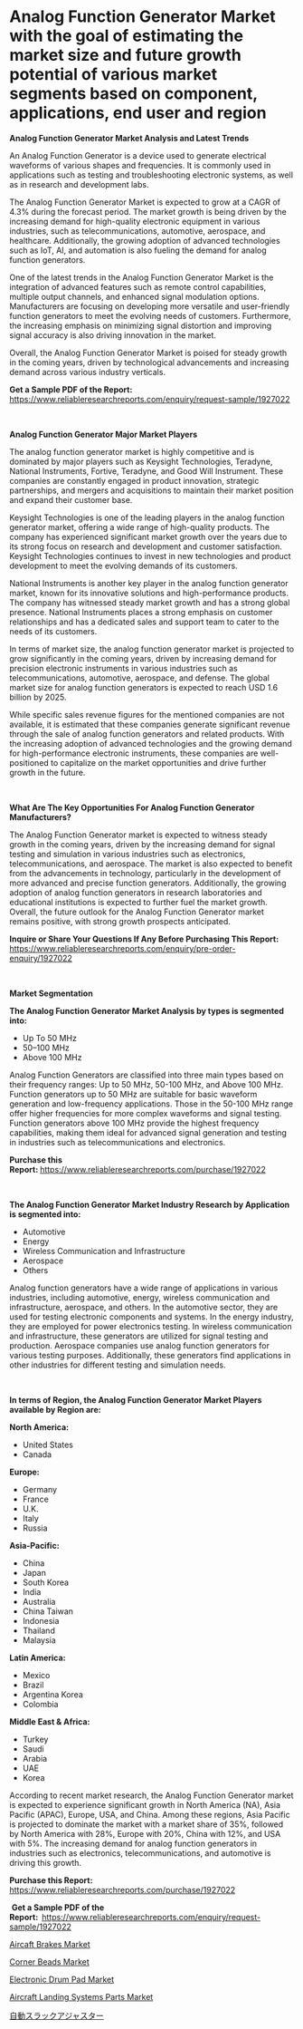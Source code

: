 <p><h1>Analog Function Generator Market with the goal of estimating the market size and future growth potential of various market segments based on component, applications, end user and region</h1></p><p><strong>Analog Function Generator Market Analysis and Latest Trends</strong></p>
<p><p>An Analog Function Generator is a device used to generate electrical waveforms of various shapes and frequencies. It is commonly used in applications such as testing and troubleshooting electronic systems, as well as in research and development labs.</p><p>The Analog Function Generator Market is expected to grow at a CAGR of 4.3% during the forecast period. The market growth is being driven by the increasing demand for high-quality electronic equipment in various industries, such as telecommunications, automotive, aerospace, and healthcare. Additionally, the growing adoption of advanced technologies such as IoT, AI, and automation is also fueling the demand for analog function generators.</p><p>One of the latest trends in the Analog Function Generator Market is the integration of advanced features such as remote control capabilities, multiple output channels, and enhanced signal modulation options. Manufacturers are focusing on developing more versatile and user-friendly function generators to meet the evolving needs of customers. Furthermore, the increasing emphasis on minimizing signal distortion and improving signal accuracy is also driving innovation in the market.</p><p>Overall, the Analog Function Generator Market is poised for steady growth in the coming years, driven by technological advancements and increasing demand across various industry verticals.</p></p>
<p><strong>Get a Sample PDF of the Report:&nbsp;</strong> <a href="https://www.reliableresearchreports.com/enquiry/request-sample/1927022">https://www.reliableresearchreports.com/enquiry/request-sample/1927022</a></p>
<p>&nbsp;</p>
<p><strong>Analog Function Generator Major Market Players</strong></p>
<p><p>The analog function generator market is highly competitive and is dominated by major players such as Keysight Technologies, Teradyne, National Instruments, Fortive, Teradyne, and Good Will Instrument. These companies are constantly engaged in product innovation, strategic partnerships, and mergers and acquisitions to maintain their market position and expand their customer base.</p><p>Keysight Technologies is one of the leading players in the analog function generator market, offering a wide range of high-quality products. The company has experienced significant market growth over the years due to its strong focus on research and development and customer satisfaction. Keysight Technologies continues to invest in new technologies and product development to meet the evolving demands of its customers.</p><p>National Instruments is another key player in the analog function generator market, known for its innovative solutions and high-performance products. The company has witnessed steady market growth and has a strong global presence. National Instruments places a strong emphasis on customer relationships and has a dedicated sales and support team to cater to the needs of its customers.</p><p>In terms of market size, the analog function generator market is projected to grow significantly in the coming years, driven by increasing demand for precision electronic instruments in various industries such as telecommunications, automotive, aerospace, and defense. The global market size for analog function generators is expected to reach USD 1.6 billion by 2025.</p><p>While specific sales revenue figures for the mentioned companies are not available, it is estimated that these companies generate significant revenue through the sale of analog function generators and related products. With the increasing adoption of advanced technologies and the growing demand for high-performance electronic instruments, these companies are well-positioned to capitalize on the market opportunities and drive further growth in the future.</p></p>
<p>&nbsp;</p>
<p><strong>What Are The Key Opportunities For Analog Function Generator Manufacturers?</strong></p>
<p><p>The Analog Function Generator market is expected to witness steady growth in the coming years, driven by the increasing demand for signal testing and simulation in various industries such as electronics, telecommunications, and aerospace. The market is also expected to benefit from the advancements in technology, particularly in the development of more advanced and precise function generators. Additionally, the growing adoption of analog function generators in research laboratories and educational institutions is expected to further fuel the market growth. Overall, the future outlook for the Analog Function Generator market remains positive, with strong growth prospects anticipated.</p></p>
<p><strong>Inquire or Share Your Questions If Any Before Purchasing This Report:</strong> <a href="https://www.reliableresearchreports.com/enquiry/pre-order-enquiry/1927022">https://www.reliableresearchreports.com/enquiry/pre-order-enquiry/1927022</a></p>
<p>&nbsp;</p>
<p><strong>Market Segmentation</strong></p>
<p><strong>The Analog Function Generator Market Analysis by types is segmented into:</strong></p>
<p><ul><li>Up To 50 MHz</li><li>50–100 MHz</li><li>Above 100 MHz</li></ul></p>
<p><p>Analog Function Generators are classified into three main types based on their frequency ranges: Up to 50 MHz, 50-100 MHz, and Above 100 MHz. Function generators up to 50 MHz are suitable for basic waveform generation and low-frequency applications. Those in the 50-100 MHz range offer higher frequencies for more complex waveforms and signal testing. Function generators above 100 MHz provide the highest frequency capabilities, making them ideal for advanced signal generation and testing in industries such as telecommunications and electronics.</p></p>
<p><strong>Purchase this Report:&nbsp;</strong><a href="https://www.reliableresearchreports.com/purchase/1927022">https://www.reliableresearchreports.com/purchase/1927022</a></p>
<p>&nbsp;</p>
<p><strong>The Analog Function Generator Market Industry Research by Application is segmented into:</strong></p>
<p><ul><li>Automotive</li><li>Energy</li><li>Wireless Communication and Infrastructure</li><li>Aerospace</li><li>Others</li></ul></p>
<p><p>Analog function generators have a wide range of applications in various industries, including automotive, energy, wireless communication and infrastructure, aerospace, and others. In the automotive sector, they are used for testing electronic components and systems. In the energy industry, they are employed for power electronics testing. In wireless communication and infrastructure, these generators are utilized for signal testing and production. Aerospace companies use analog function generators for various testing purposes. Additionally, these generators find applications in other industries for different testing and simulation needs.</p></p>
<p>&nbsp;</p>
<p><strong>In terms of Region, the Analog Function Generator Market Players available by Region are:</strong></p>
<p>
    <p> <strong> North America: </strong>
        <ul>
            <li>United States</li>
            <li>Canada</li>
        </ul>
        </p> 
    <p> <strong> Europe: </strong>
        <ul>
            <li>Germany</li>
            <li>France</li>
            <li>U.K.</li>
            <li>Italy</li>
            <li>Russia</li>
        </ul>
        </p> 
    <p> <strong> Asia-Pacific: </strong>
        <ul>
            <li>China</li>
            <li>Japan</li>
            <li>South Korea</li>
            <li>India</li>
            <li>Australia</li>
            <li>China Taiwan</li>
            <li>Indonesia</li>
            <li>Thailand</li>
            <li>Malaysia</li>
        </ul>
        </p> 
    <p> <strong> Latin America: </strong>
        <ul>
            <li>Mexico</li>
            <li>Brazil</li>
            <li>Argentina Korea</li>
            <li>Colombia</li>
        </ul>
        </p> 
    <p> <strong> Middle East & Africa: </strong>
        <ul>
            <li>Turkey</li>
            <li>Saudi</li>
            <li>Arabia</li>
            <li>UAE</li>
            <li>Korea</li>
        </ul>
    </p>
    </p>
<p><p>According to recent market research, the Analog Function Generator market is expected to experience significant growth in North America (NA), Asia Pacific (APAC), Europe, USA, and China. Among these regions, Asia Pacific is projected to dominate the market with a market share of 35%, followed by North America with 28%, Europe with 20%, China with 12%, and USA with 5%. The increasing demand for analog function generators in industries such as electronics, telecommunications, and automotive is driving this growth.</p></p>
<p><strong>Purchase this Report: </strong><a href="https://www.reliableresearchreports.com/purchase/1927022">https://www.reliableresearchreports.com/purchase/1927022</a></p>
<p>&nbsp;<strong>Get a Sample PDF of the Report:&nbsp;&nbsp;</strong><a href="https://www.reliableresearchreports.com/enquiry/request-sample/1927022">https://www.reliableresearchreports.com/enquiry/request-sample/1927022</a></p>
<p><strong></strong></p>
<p><p><a href="https://sudsy-motorcycle-bbc.notion.site/Aircaft-Brakes-Market-Research-Report-The-Key-To-Successful-Business-Strategy-Forecasted-for-Period-db4f5d48b3cb4ce69457fa7e0b1a6e5d">Aircaft Brakes Market</a></p><p><a href="https://view.publitas.com/reportprime-1/corner-beads-market-size-share-trends-analysis-report-by-application-regional-outlook-competitive-strategies-and-segment-forecasts-2024-2031/">Corner Beads Market</a></p><p><a href="https://view.publitas.com/reportprime-1/electronic-drum-pad-market-offer-valuable-insights-into-market-size-market-share-market-trends-and-projections-spanning-from-2024-to-2031/">Electronic Drum Pad Market</a></p><p><a href="https://meowing-canidae-761.notion.site/Aircraft-Landing-Systems-Parts-Market-Size-2024-2031-Global-Industrial-Analysis-Key-Geographical--70009bf6890449fdb2086a7322e22ef6">Aircraft Landing Systems Parts Market</a></p><p><a href="https://medium.com/@dwighthuels1/%E8%87%AA%E5%8B%95%E3%82%B9%E3%83%A9%E3%83%83%E3%82%AF%E8%AA%BF%E6%95%B4%E8%A3%85%E7%BD%AE%E5%B8%82%E5%A0%B4-2031%E5%B9%B4%E3%81%BE%E3%81%A7%E3%81%AE%E6%88%90%E5%8A%9F%E3%81%99%E3%82%8B%E3%83%93%E3%82%B8%E3%83%8D%E3%82%B9%E6%88%A6%E7%95%A5%E3%81%AE%E9%8D%B5%E3%82%92%E4%BA%88%E6%B8%AC-bf33ea0920fc">自動スラックアジャスター</a></p></p>